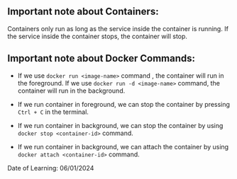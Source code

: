 ## Important note about Containers:

Containers only run as long as the service inside the container is running. If the service inside the container stops, the container will stop.

## Important note about Docker Commands:

- If we use `docker run <image-name>` command , the container will run in the foreground. If we use `docker run -d <image-name>` command, the container will run in the background.

- If we run container in foreground, we can stop the container by pressing `Ctrl + C` in the terminal.

- If we run container in background, we can stop the container by using `docker stop <container-id>` command.

- If we run container in background, we can attach the container by using `docker attach <container-id>` command.

Date of Learning: 06/01/2024